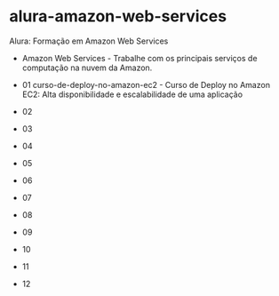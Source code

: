 # alura-amazon-web-services
Alura: Formação em Amazon Web Services 
- Amazon Web Services - Trabalhe com os principais serviços de computação na nuvem da Amazon.

- 01 curso-de-deploy-no-amazon-ec2 - Curso de Deploy no Amazon EC2: Alta disponibilidade e escalabilidade de uma aplicação 
- 02 
- 03 
- 04
- 05
- 06
- 07
- 08
- 09
- 10
- 11
- 12
